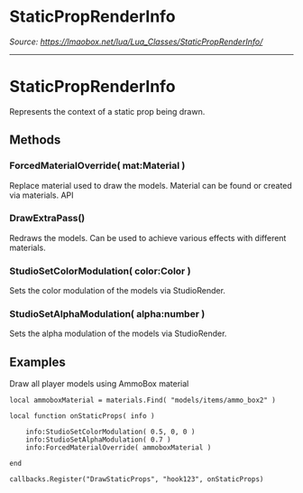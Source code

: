 # StaticPropRenderInfo

*Source: https://lmaobox.net/lua/Lua_Classes/StaticPropRenderInfo/*

---



# StaticPropRenderInfo


Represents the context of a static prop being drawn.


## Methods


### ForcedMaterialOverride( mat:Material )


Replace material used to draw the models. Material can be found or created via materials. API


### DrawExtraPass()


Redraws the models. Can be used to achieve various effects with different materials.


### StudioSetColorModulation( color:Color )


Sets the color modulation of the models via StudioRender.


### StudioSetAlphaModulation( alpha:number )


Sets the alpha modulation of the models via StudioRender.


## Examples


Draw all player models using AmmoBox material
```
local ammoboxMaterial = materials.Find( "models/items/ammo_box2" )

local function onStaticProps( info )

    info:StudioSetColorModulation( 0.5, 0, 0 )
    info:StudioSetAlphaModulation( 0.7 )
    info:ForcedMaterialOverride( ammoboxMaterial )

end

callbacks.Register("DrawStaticProps", "hook123", onStaticProps) 

```



